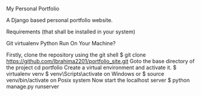 My Personal Portfolio

A Django based personal portfolio website.

Requirements (that shall be installed in your system)

Git
virtualenv
Python
Run On Your Machine?

Firstly, clone the repository using the git shell
$ git clone https://github.com/Ibrahima2201/portfolio_site.git
Goto the base directory of the project
cd portfolio
Create a virtual environment and activate it.
$ virtualenv venv
$ venv\Scripts\activate on Windows or $ source venv/bin/activate on Posix system
Now start the localhost server
$ python manage.py runserver

